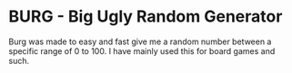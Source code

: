 # BURG - Big Ugly Random Generator #
Burg was made to easy and fast give me a random number between a specific range of 0 to 100.
I have mainly used this for board games and such.